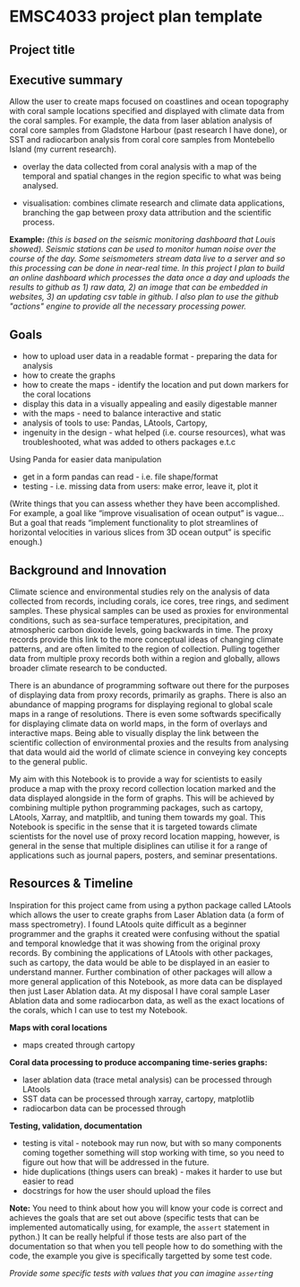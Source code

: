 # EMSC4033 project plan template

## Project title

## Executive summary

Allow the user to create maps focused on coastlines and ocean topography with coral sample locations specified and displayed with climate data from the coral samples. For example, the data from laser ablation analysis of coral core samples from Gladstone Harbour (past research I have done), or SST and radiocarbon analysis from coral core samples from Montebello Island (my current research).
- overlay the data collected from coral analysis with a map of the temporal and spatial changes in the region specific to what was being analysed.

- visualisation: combines climate research and climate data applications, branching the gap between proxy data attribution and the scientific process.


**Example:** _(this is based on the seismic monitoring dashboard that Louis showed). Seismic stations can be used to monitor human noise over the course of the day. Some seismometers stream data live to a server and so this processing can be done in near-real time. In this project I plan to build an online dashboard which processes the data once a day and uploads the results to github as 1) raw data, 2) an image that can be embedded in websites, 3) an updating csv table in github. I also plan to use the github "actions" engine to provide all the necessary processing power._

## Goals

- how to upload user data in a readable format - preparing the data for analysis
- how to create the graphs
- how to create the maps - identify the location and put down markers for the coral locations
- display this data in a visually appealing and easily digestable manner
- with the maps - need to balance interactive and static
- analysis of tools to use: Pandas, LAtools, Cartopy, 
- ingenuity in the design - what helped (i.e. course resources), what was troubleshooted, what was added to others packages e.t.c

Using Panda for easier data manipulation
- get in a form pandas can read - i.e. file shape/format
- testing - i.e. missing data from users: make error, leave it, plot it

(Write things that you can assess whether they have been accomplished. For example, a goal like “improve visualisation of ocean output” is vague... But a goal that reads “implement functionality to plot streamlines of horizontal velocities in various slices from 3D ocean output” is specific enough.)

## Background and Innovation  

Climate science and environmental studies rely on the analysis of data collected from records, including corals, ice cores, tree rings, and sediment samples. These physical samples can be used as proxies for environmental conditions, such as sea-surface temperatures, precipitation, and atmospheric carbon dioxide levels, going backwards in time. The proxy records provide this link to the more conceptual ideas of changing climate patterns, and are often limited to the region of collection. Pulling together data from multiple proxy records both within a region and globally, allows broader climate research to be conducted.

There is an abundance of programming software out there for the purposes of displaying data from proxy records, primarily as graphs. There is also an abundance of mapping programs for displaying regional to global scale maps in a range of resolutions. There is even some softwards specifically for displaying climate data on world maps, in the form of overlays and interactive maps. Being able to visually display the link between the scientific collection of environmental proxies and the results from analysing that data would aid the world of climate science in conveying key concepts to the general public.

My aim with this Notebook is to provide a way for scientists to easily produce a map with the proxy record collection location marked and the data displayed alongside in the form of graphs. This will be achieved by combining multiple python programming packages, such as cartopy, LAtools, Xarray, and matpltlib, and tuning them towards my goal. This Notebook is specific in the sense that it is targeted towards climate scientists for the novel use of proxy record location mapping, however, is general in the sense that multiple disiplines can utilise it for a range of applications such as journal papers, posters, and seminar presentations. 


## Resources & Timeline

Inspiration for this project came from using a python package called LAtools which allows the user to create graphs from Laser Ablation data (a form of mass spectrometry). I found LAtools quite difficult as a beginner programmer and the graphs it created were confusing without the spatial and temporal knowledge that it was showing from the original proxy records. By combining the applications of LAtools with other packages, such as cartopy, the data would be able to be displayed in an easier to understand manner. Further combination of other packages will allow a more general application of this Notebook, as more data can be displayed then just Laser Ablation data. At my disposal I have coral sample Laser Ablation data and some radiocarbon data, as well as the exact locations of the corals, which I can use to test my Notebook.


**Maps with coral locations**
- maps created through cartopy

**Coral data processing to produce accompaning time-series graphs:**
- laser ablation data (trace metal analysis) can be processed through LAtools 
- SST data can be processed through xarray, cartopy, matplotlib
- radiocarbon data can be processed through 

**Testing, validation, documentation**

- testing is vital -  notebook may run now, but with so many components coming together something will stop working with time, so you need to figure out how that will be addressed in the future.
- hide duplications (things users can break) - makes it harder to use but easier to read
- docstrings for how the user should upload the files

**Note:** You need to think about how you will know your code is correct and achieves the goals that are set out above (specific tests that can be implemented automatically using, for example, the `assert` statement in python.)  It can be really helpful if those tests are also part of the documentation so that when you tell people how to do something with the code, the example you give is specifically targetted by some test code.

_Provide some specific tests with values that you can imagine `assert`ing_
